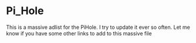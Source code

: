 # Pi_Hole
This is a massive adlist for the PiHole. I try to update it ever so often. Let me know if you have some other links to add to this massive file
